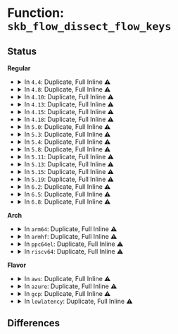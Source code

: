 # Function: <code>skb_flow_dissect_flow_keys</code>

## Status
<b>Regular</b>
<ul>
<li>
<details>
<summary>In <code>4.4</code>: Duplicate, Full Inline ⚠️</summary>

**Collision:** Static Duplication

**Inline:** Full

**Transformation:** False

**Instances:**

```
In drivers/net/tun.c (ffffffff815eec18)
Location: include/linux/skbuff.h:1015
Inline: True
```
```
In net/core/flow_dissector.c (ffffffff817126fb)
Location: include/linux/skbuff.h:1015
Inline: True
Inline callers:
  - net/core/flow_dissector.c:__skb_get_hash
  - net/core/flow_dissector.c:skb_get_hash_perturb
  - net/core/flow_dissector.c:skb_get_poff
```
```
In net/packet/af_packet.c (ffffffff8181734c)
Location: include/linux/skbuff.h:1015
Inline: True
Inline callers:
  - net/packet/af_packet.c:tpacket_snd
  - net/packet/af_packet.c:packet_sendmsg_spkt
```
</details>
</li>
<li>
<details>
<summary>In <code>4.8</code>: Duplicate, Full Inline ⚠️</summary>

**Collision:** Static Duplication

**Inline:** Full

**Transformation:** False

**Instances:**

```
In drivers/net/tun.c (ffffffff8164d808)
Location: include/linux/skbuff.h:1113
Inline: True
```
```
In net/core/flow_dissector.c (ffffffff8177a946)
Location: include/linux/skbuff.h:1113
Inline: True
Inline callers:
  - net/core/flow_dissector.c:skb_get_poff
  - net/core/flow_dissector.c:skb_get_hash_perturb
  - net/core/flow_dissector.c:__skb_get_hash
```
```
In net/packet/af_packet.c (ffffffff81879f3d)
Location: include/linux/skbuff.h:1113
Inline: True
Inline callers:
  - net/packet/af_packet.c:packet_sendmsg
  - net/packet/af_packet.c:tpacket_snd
  - net/packet/af_packet.c:packet_sendmsg_spkt
```
</details>
</li>
<li>
<details>
<summary>In <code>4.10</code>: Duplicate, Full Inline ⚠️</summary>

**Collision:** Static Duplication

**Inline:** Full

**Transformation:** False

**Instances:**

```
In drivers/net/tun.c (ffffffff8167f50c)
Location: include/linux/skbuff.h:1128
Inline: True
```
```
In net/core/flow_dissector.c (ffffffff817a7f36)
Location: include/linux/skbuff.h:1128
Inline: True
Inline callers:
  - net/core/flow_dissector.c:skb_get_poff
  - net/core/flow_dissector.c:skb_get_hash_perturb
  - net/core/flow_dissector.c:__skb_get_hash
```
```
In net/packet/af_packet.c (ffffffff818ae70f)
Location: include/linux/skbuff.h:1128
Inline: True
Inline callers:
  - net/packet/af_packet.c:packet_sendmsg
  - net/packet/af_packet.c:tpacket_snd
  - net/packet/af_packet.c:packet_sendmsg_spkt
```
</details>
</li>
<li>
<details>
<summary>In <code>4.13</code>: Duplicate, Full Inline ⚠️</summary>

**Collision:** Static Duplication

**Inline:** Full

**Transformation:** False

**Instances:**

```
In drivers/net/tun.c (ffffffff81694747)
Location: include/linux/skbuff.h:1121
Inline: True
```
```
In net/core/flow_dissector.c (ffffffff817c6556)
Location: include/linux/skbuff.h:1121
Inline: True
Inline callers:
  - net/core/flow_dissector.c:skb_get_poff
  - net/core/flow_dissector.c:skb_get_hash_perturb
  - net/core/flow_dissector.c:__skb_get_hash
```
```
In net/ipv4/route.c (ffffffff8180fc9e)
Location: include/linux/skbuff.h:1121
Inline: True
Inline callers:
  - net/ipv4/route.c:fib_multipath_hash
```
```
In net/packet/af_packet.c (ffffffff818d5047)
Location: include/linux/skbuff.h:1121
Inline: True
Inline callers:
  - net/packet/af_packet.c:packet_sendmsg
  - net/packet/af_packet.c:tpacket_snd
  - net/packet/af_packet.c:packet_sendmsg_spkt
```
</details>
</li>
<li>
<details>
<summary>In <code>4.15</code>: Duplicate, Full Inline ⚠️</summary>

**Collision:** Static Duplication

**Inline:** Full

**Transformation:** False

**Instances:**

```
In drivers/net/tun.c (ffffffff816fe7b7)
Location: include/linux/skbuff.h:1195
Inline: True
```
```
In net/core/flow_dissector.c (ffffffff81840156)
Location: include/linux/skbuff.h:1195
Inline: True
Inline callers:
  - net/core/flow_dissector.c:skb_get_poff
  - net/core/flow_dissector.c:skb_get_hash_perturb
  - net/core/flow_dissector.c:__skb_get_hash
```
```
In net/ipv4/route.c (ffffffff8188f1ce)
Location: include/linux/skbuff.h:1195
Inline: True
Inline callers:
  - net/ipv4/route.c:fib_multipath_hash
```
```
In net/packet/af_packet.c (ffffffff81959ad0)
Location: include/linux/skbuff.h:1195
Inline: True
Inline callers:
  - net/packet/af_packet.c:packet_sendmsg
  - net/packet/af_packet.c:tpacket_snd
  - net/packet/af_packet.c:packet_sendmsg_spkt
```
</details>
</li>
<li>
<details>
<summary>In <code>4.18</code>: Duplicate, Full Inline ⚠️</summary>

**Collision:** Static Duplication

**Inline:** Full

**Transformation:** False

**Instances:**

```
In net/core/flow_dissector.c (ffffffff8188a37a)
Location: include/linux/skbuff.h:1200
Inline: True
Inline callers:
  - net/core/flow_dissector.c:skb_get_hash_perturb
  - net/core/flow_dissector.c:__skb_get_hash
```
```
In net/ipv4/route.c (ffffffff818e4bfc)
Location: include/linux/skbuff.h:1200
Inline: True
Inline callers:
  - net/ipv4/route.c:ip_route_input_slow
  - net/ipv4/route.c:fib_multipath_hash
```
```
In net/ipv4/fib_frontend.c (ffffffff81931482)
Location: include/linux/skbuff.h:1200
Inline: True
Inline callers:
  - net/ipv4/fib_frontend.c:__fib_validate_source
```
```
In net/ipv6/route.c (ffffffff8197750b)
Location: include/linux/skbuff.h:1200
Inline: True
Inline callers:
  - net/ipv6/route.c:ip6_route_input
  - net/ipv6/route.c:rt6_multipath_hash
```
</details>
</li>
<li>
<details>
<summary>In <code>5.0</code>: Duplicate, Full Inline ⚠️</summary>

**Collision:** Static Duplication

**Inline:** Full

**Transformation:** False

**Instances:**

```
In net/core/flow_dissector.c (ffffffff818ab292)
Location: include/linux/skbuff.h:1238
Inline: True
Inline callers:
  - net/core/flow_dissector.c:skb_get_hash_perturb
  - net/core/flow_dissector.c:__skb_get_hash
```
```
In net/ipv4/route.c (ffffffff81911b21)
Location: include/linux/skbuff.h:1238
Inline: True
Inline callers:
  - net/ipv4/route.c:ip_route_input_slow
  - net/ipv4/route.c:fib_multipath_hash
```
```
In net/ipv4/fib_frontend.c (ffffffff81960da6)
Location: include/linux/skbuff.h:1238
Inline: True
Inline callers:
  - net/ipv4/fib_frontend.c:__fib_validate_source
```
```
In net/ipv6/route.c (ffffffff819ad135)
Location: include/linux/skbuff.h:1238
Inline: True
Inline callers:
  - net/ipv6/route.c:ip6_route_input
  - net/ipv6/route.c:rt6_multipath_hash
```
</details>
</li>
<li>
<details>
<summary>In <code>5.3</code>: Duplicate, Full Inline ⚠️</summary>

**Collision:** Static Duplication

**Inline:** Full

**Transformation:** False

**Instances:**

```
In net/core/flow_dissector.c (ffffffff818f6bf3)
Location: include/linux/skbuff.h:1303
Inline: True
Inline callers:
  - net/core/flow_dissector.c:skb_get_hash_perturb
  - net/core/flow_dissector.c:__skb_get_hash
```
```
In net/ipv4/route.c (ffffffff8197427c)
Location: include/linux/skbuff.h:1303
Inline: True
Inline callers:
  - net/ipv4/route.c:ip_route_input_slow
  - net/ipv4/route.c:fib_multipath_hash
  - net/ipv4/route.c:fib_multipath_hash
```
```
In net/ipv4/fib_frontend.c (ffffffff819c57ee)
Location: include/linux/skbuff.h:1303
Inline: True
Inline callers:
  - net/ipv4/fib_frontend.c:__fib_validate_source
```
```
In net/ipv6/route.c (ffffffff81a1a2a0)
Location: include/linux/skbuff.h:1303
Inline: True
Inline callers:
  - net/ipv6/route.c:ip6_route_input
  - net/ipv6/route.c:rt6_multipath_hash
  - net/ipv6/route.c:rt6_multipath_hash
```
</details>
</li>
<li>
<details>
<summary>In <code>5.4</code>: Duplicate, Full Inline ⚠️</summary>

**Collision:** Static Duplication

**Inline:** Full

**Transformation:** False

**Instances:**

```
In net/core/flow_dissector.c (ffffffff81928a53)
Location: include/linux/skbuff.h:1299
Inline: True
Inline callers:
  - net/core/flow_dissector.c:skb_get_hash_perturb
  - net/core/flow_dissector.c:__skb_get_hash
```
```
In net/ipv4/route.c (ffffffff819aac9c)
Location: include/linux/skbuff.h:1299
Inline: True
Inline callers:
  - net/ipv4/route.c:ip_route_input_slow
  - net/ipv4/route.c:fib_multipath_hash
  - net/ipv4/route.c:fib_multipath_hash
```
```
In net/ipv4/fib_frontend.c (ffffffff819fc38e)
Location: include/linux/skbuff.h:1299
Inline: True
Inline callers:
  - net/ipv4/fib_frontend.c:__fib_validate_source
```
```
In net/ipv6/route.c (ffffffff81a50f10)
Location: include/linux/skbuff.h:1299
Inline: True
Inline callers:
  - net/ipv6/route.c:ip6_route_input
  - net/ipv6/route.c:rt6_multipath_hash
  - net/ipv6/route.c:rt6_multipath_hash
```
</details>
</li>
<li>
<details>
<summary>In <code>5.8</code>: Duplicate, Full Inline ⚠️</summary>

**Collision:** Static Duplication

**Inline:** Full

**Transformation:** False

**Instances:**

```
In net/core/flow_dissector.c (ffffffff819fcab2)
Location: include/linux/skbuff.h:1305
Inline: True
Inline callers:
  - net/core/flow_dissector.c:skb_get_hash_perturb
  - net/core/flow_dissector.c:__skb_get_hash
```
```
In net/ipv4/route.c (ffffffff81a94fe8)
Location: include/linux/skbuff.h:1305
Inline: True
Inline callers:
  - net/ipv4/route.c:ip_route_input_slow
  - net/ipv4/route.c:fib_multipath_hash
  - net/ipv4/route.c:fib_multipath_hash
```
```
In net/ipv4/fib_frontend.c (ffffffff81aea58e)
Location: include/linux/skbuff.h:1305
Inline: True
Inline callers:
  - net/ipv4/fib_frontend.c:__fib_validate_source
```
```
In net/ipv6/route.c (ffffffff81b48590)
Location: include/linux/skbuff.h:1305
Inline: True
Inline callers:
  - net/ipv6/route.c:ip6_route_input
  - net/ipv6/route.c:rt6_multipath_hash
  - net/ipv6/route.c:rt6_multipath_hash
```
</details>
</li>
<li>
<details>
<summary>In <code>5.11</code>: Duplicate, Full Inline ⚠️</summary>

**Collision:** Static Duplication

**Inline:** Full

**Transformation:** False

**Instances:**

```
In net/core/flow_dissector.c (ffffffff819fc6f2)
Location: include/linux/skbuff.h:1322
Inline: True
Inline callers:
  - net/core/flow_dissector.c:skb_get_hash_perturb
  - net/core/flow_dissector.c:__skb_get_hash
```
```
In net/ipv4/route.c (ffffffff81a9efe8)
Location: include/linux/skbuff.h:1322
Inline: True
Inline callers:
  - net/ipv4/route.c:ip_route_input_slow
  - net/ipv4/route.c:fib_multipath_hash
  - net/ipv4/route.c:fib_multipath_hash
```
```
In net/ipv4/fib_frontend.c (ffffffff81af7404)
Location: include/linux/skbuff.h:1322
Inline: True
Inline callers:
  - net/ipv4/fib_frontend.c:__fib_validate_source
```
```
In net/ipv6/route.c (ffffffff81b57170)
Location: include/linux/skbuff.h:1322
Inline: True
Inline callers:
  - net/ipv6/route.c:ip6_route_input
  - net/ipv6/route.c:rt6_multipath_hash
  - net/ipv6/route.c:rt6_multipath_hash
```
</details>
</li>
<li>
<details>
<summary>In <code>5.13</code>: Duplicate, Full Inline ⚠️</summary>

**Collision:** Static Duplication

**Inline:** Full

**Transformation:** False

**Instances:**

```
In net/core/flow_dissector.c (ffffffff819e2f72)
Location: include/linux/skbuff.h:1329
Inline: True
Inline callers:
  - net/core/flow_dissector.c:skb_get_hash_perturb
  - net/core/flow_dissector.c:__skb_get_hash
```
```
In net/ipv4/route.c (ffffffff81a89f5c)
Location: include/linux/skbuff.h:1329
Inline: True
Inline callers:
  - net/ipv4/route.c:ip_route_input_slow
  - net/ipv4/route.c:fib_multipath_hash
  - net/ipv4/route.c:fib_multipath_hash
```
```
In net/ipv4/fib_frontend.c (ffffffff81ae2b4a)
Location: include/linux/skbuff.h:1329
Inline: True
Inline callers:
  - net/ipv4/fib_frontend.c:__fib_validate_source
```
```
In net/ipv4/netfilter.c (ffffffff81b03cd9)
Location: include/linux/skbuff.h:1329
Inline: True
Inline callers:
  - net/ipv4/netfilter.c:ip_route_me_harder
```
```
In net/ipv6/route.c (ffffffff81b44d6d)
Location: include/linux/skbuff.h:1329
Inline: True
Inline callers:
  - net/ipv6/route.c:ip6_route_input
  - net/ipv6/route.c:rt6_multipath_hash
  - net/ipv6/route.c:rt6_multipath_hash
```
```
In net/ipv6/netfilter.c (ffffffff81b7773d)
Location: include/linux/skbuff.h:1329
Inline: True
Inline callers:
  - net/ipv6/netfilter.c:ip6_route_me_harder
```
</details>
</li>
<li>
<details>
<summary>In <code>5.15</code>: Duplicate, Full Inline ⚠️</summary>

**Collision:** Static Duplication

**Inline:** Full

**Transformation:** False

**Instances:**

```
In net/core/flow_dissector.c (ffffffff81a93627)
Location: include/linux/skbuff.h:1342
Inline: True
Inline callers:
  - net/core/flow_dissector.c:skb_get_hash_perturb
  - net/core/flow_dissector.c:__skb_get_hash
```
```
In net/ipv4/route.c (ffffffff81b44dec)
Location: include/linux/skbuff.h:1342
Inline: True
Inline callers:
  - net/ipv4/route.c:ip_route_input_slow
  - net/ipv4/route.c:fib_multipath_hash
  - net/ipv4/route.c:fib_multipath_hash
  - net/ipv4/route.c:fib_multipath_hash
  - net/ipv4/route.c:fib_multipath_hash
```
```
In net/ipv4/fib_frontend.c (ffffffff81ba23e8)
Location: include/linux/skbuff.h:1342
Inline: True
Inline callers:
  - net/ipv4/fib_frontend.c:__fib_validate_source
```
```
In net/ipv4/netfilter.c (ffffffff81bc5f89)
Location: include/linux/skbuff.h:1342
Inline: True
Inline callers:
  - net/ipv4/netfilter.c:ip_route_me_harder
```
```
In net/ipv6/route.c (ffffffff81c0be7d)
Location: include/linux/skbuff.h:1342
Inline: True
Inline callers:
  - net/ipv6/route.c:ip6_route_input
  - net/ipv6/route.c:rt6_multipath_hash
  - net/ipv6/route.c:rt6_multipath_hash
  - net/ipv6/route.c:rt6_multipath_hash
  - net/ipv6/route.c:rt6_multipath_hash
```
```
In net/ipv6/netfilter.c (ffffffff81c4220e)
Location: include/linux/skbuff.h:1342
Inline: True
Inline callers:
  - net/ipv6/netfilter.c:ip6_route_me_harder
```
</details>
</li>
<li>
<details>
<summary>In <code>5.19</code>: Duplicate, Full Inline ⚠️</summary>

**Collision:** Static Duplication

**Inline:** Full

**Transformation:** False

**Instances:**

```
In net/core/flow_dissector.c (ffffffff81c09827)
Location: include/linux/skbuff.h:1649
Inline: True
Inline callers:
  - net/core/flow_dissector.c:skb_get_hash_perturb
  - net/core/flow_dissector.c:__skb_get_hash
```
```
In net/ipv4/route.c (ffffffff81cd1ada)
Location: include/linux/skbuff.h:1649
Inline: True
Inline callers:
  - net/ipv4/route.c:ip_route_input_slow
  - net/ipv4/route.c:fib_multipath_hash
  - net/ipv4/route.c:fib_multipath_hash
  - net/ipv4/route.c:fib_multipath_hash
  - net/ipv4/route.c:fib_multipath_hash
```
```
In net/ipv4/fib_frontend.c (ffffffff81d34a10)
Location: include/linux/skbuff.h:1649
Inline: True
Inline callers:
  - net/ipv4/fib_frontend.c:__fib_validate_source
```
```
In net/ipv4/netfilter.c (ffffffff81d5b2b8)
Location: include/linux/skbuff.h:1649
Inline: True
Inline callers:
  - net/ipv4/netfilter.c:ip_route_me_harder
```
```
In net/ipv6/route.c (ffffffff81da6d1b)
Location: include/linux/skbuff.h:1649
Inline: True
Inline callers:
  - net/ipv6/route.c:ip6_route_input
  - net/ipv6/route.c:rt6_multipath_hash
  - net/ipv6/route.c:rt6_multipath_hash
  - net/ipv6/route.c:rt6_multipath_hash
  - net/ipv6/route.c:rt6_multipath_hash
```
```
In net/ipv6/netfilter.c (ffffffff81de0c14)
Location: include/linux/skbuff.h:1649
Inline: True
Inline callers:
  - net/ipv6/netfilter.c:ip6_route_me_harder
```
</details>
</li>
<li>
<details>
<summary>In <code>6.2</code>: Duplicate, Full Inline ⚠️</summary>

**Collision:** Static Duplication

**Inline:** Full

**Transformation:** False

**Instances:**

```
In net/core/flow_dissector.c (ffffffff81db9597)
Location: include/linux/skbuff.h:1493
Inline: True
Inline callers:
  - net/core/flow_dissector.c:skb_get_hash_perturb
  - net/core/flow_dissector.c:__skb_get_hash
```
```
In net/ipv4/route.c (ffffffff81e92019)
Location: include/linux/skbuff.h:1493
Inline: True
Inline callers:
  - net/ipv4/route.c:ip_route_input_slow
  - net/ipv4/route.c:fib_multipath_hash
  - net/ipv4/route.c:fib_multipath_hash
  - net/ipv4/route.c:fib_multipath_hash
  - net/ipv4/route.c:fib_multipath_hash
```
```
In net/ipv4/fib_frontend.c (ffffffff81efcf0e)
Location: include/linux/skbuff.h:1493
Inline: True
Inline callers:
  - net/ipv4/fib_frontend.c:__fib_validate_source
```
```
In net/ipv4/netfilter.c (ffffffff81f25748)
Location: include/linux/skbuff.h:1493
Inline: True
Inline callers:
  - net/ipv4/netfilter.c:ip_route_me_harder
```
```
In net/ipv6/route.c (ffffffff81f762eb)
Location: include/linux/skbuff.h:1493
Inline: True
Inline callers:
  - net/ipv6/route.c:ip6_route_input
  - net/ipv6/route.c:rt6_multipath_hash
  - net/ipv6/route.c:rt6_multipath_hash
  - net/ipv6/route.c:rt6_multipath_hash
  - net/ipv6/route.c:rt6_multipath_hash
```
```
In net/ipv6/netfilter.c (ffffffff81fb3054)
Location: include/linux/skbuff.h:1493
Inline: True
Inline callers:
  - net/ipv6/netfilter.c:ip6_route_me_harder
```
</details>
</li>
<li>
<details>
<summary>In <code>6.5</code>: Duplicate, Full Inline ⚠️</summary>

**Collision:** Static Duplication

**Inline:** Full

**Transformation:** False

**Instances:**

```
In net/core/flow_dissector.c (ffffffff81e29c17)
Location: include/linux/skbuff.h:1512
Inline: True
Inline callers:
  - net/core/flow_dissector.c:skb_get_hash_perturb
  - net/core/flow_dissector.c:__skb_get_hash
```
```
In net/ipv4/route.c (ffffffff81ef07a0)
Location: include/linux/skbuff.h:1512
Inline: True
Inline callers:
  - net/ipv4/route.c:ip_route_input_slow
  - net/ipv4/route.c:fib_multipath_hash
  - net/ipv4/route.c:fib_multipath_hash
  - net/ipv4/route.c:fib_multipath_hash
  - net/ipv4/route.c:fib_multipath_hash
```
```
In net/ipv4/fib_frontend.c (ffffffff81f5c94e)
Location: include/linux/skbuff.h:1512
Inline: True
Inline callers:
  - net/ipv4/fib_frontend.c:__fib_validate_source
```
```
In net/ipv4/netfilter.c (ffffffff81f852d8)
Location: include/linux/skbuff.h:1512
Inline: True
Inline callers:
  - net/ipv4/netfilter.c:ip_route_me_harder
```
```
In net/ipv6/route.c (ffffffff81fd6381)
Location: include/linux/skbuff.h:1512
Inline: True
Inline callers:
  - net/ipv6/route.c:ip6_route_input
  - net/ipv6/route.c:rt6_multipath_hash
  - net/ipv6/route.c:rt6_multipath_hash
  - net/ipv6/route.c:rt6_multipath_hash
  - net/ipv6/route.c:rt6_multipath_hash
```
```
In net/ipv6/netfilter.c (ffffffff82013744)
Location: include/linux/skbuff.h:1512
Inline: True
Inline callers:
  - net/ipv6/netfilter.c:ip6_route_me_harder
```
</details>
</li>
<li>
<details>
<summary>In <code>6.8</code>: Duplicate, Full Inline ⚠️</summary>

**Collision:** Static Duplication

**Inline:** Full

**Transformation:** False

**Instances:**

```
In net/core/flow_dissector.c (ffffffff81ee7c87)
Location: include/linux/skbuff.h:1519
Inline: True
Inline callers:
  - net/core/flow_dissector.c:skb_get_hash_perturb
  - net/core/flow_dissector.c:__skb_get_hash
```
```
In net/ipv4/route.c (ffffffff81fb4602)
Location: include/linux/skbuff.h:1519
Inline: True
Inline callers:
  - net/ipv4/route.c:fib_multipath_hash
  - net/ipv4/route.c:fib_multipath_hash
  - net/ipv4/route.c:fib_multipath_hash
  - net/ipv4/route.c:fib_multipath_hash
```
```
In net/ipv6/route.c (ffffffff820a2aaf)
Location: include/linux/skbuff.h:1519
Inline: True
Inline callers:
  - net/ipv6/route.c:rt6_multipath_hash
  - net/ipv6/route.c:rt6_multipath_hash
  - net/ipv6/route.c:rt6_multipath_hash
  - net/ipv6/route.c:rt6_multipath_hash
```
</details>
</li>
</ul>
<b>Arch</b>
<ul>
<li>
<details>
<summary>In <code>arm64</code>: Duplicate, Full Inline ⚠️</summary>

**Collision:** Static Duplication

**Inline:** Full

**Transformation:** False

**Instances:**

```
In net/core/flow_dissector.c (ffff800010bc4d0c)
Location: include/linux/skbuff.h:1299
Inline: True
Inline callers:
  - net/core/flow_dissector.c:skb_get_hash_perturb
  - net/core/flow_dissector.c:__skb_get_hash
```
```
In net/ipv4/route.c (ffff800010c5af88)
Location: include/linux/skbuff.h:1299
Inline: True
Inline callers:
  - net/ipv4/route.c:ip_route_input_slow
  - net/ipv4/route.c:fib_multipath_hash
  - net/ipv4/route.c:fib_multipath_hash
```
```
In net/ipv4/fib_frontend.c (ffff800010cb46dc)
Location: include/linux/skbuff.h:1299
Inline: True
Inline callers:
  - net/ipv4/fib_frontend.c:__fib_validate_source
```
```
In net/ipv6/route.c (ffff800010d14e9c)
Location: include/linux/skbuff.h:1299
Inline: True
Inline callers:
  - net/ipv6/route.c:ip6_route_input
  - net/ipv6/route.c:rt6_multipath_hash
  - net/ipv6/route.c:rt6_multipath_hash
```
</details>
</li>
<li>
<details>
<summary>In <code>armhf</code>: Duplicate, Full Inline ⚠️</summary>

**Collision:** Static Duplication

**Inline:** Full

**Transformation:** False

**Instances:**

```
In net/core/flow_dissector.c (c0ce0330)
Location: include/linux/skbuff.h:1299
Inline: True
Inline callers:
  - net/core/flow_dissector.c:skb_get_hash_perturb
  - net/core/flow_dissector.c:__skb_get_hash
```
```
In net/ipv4/route.c (c0d6a4a4)
Location: include/linux/skbuff.h:1299
Inline: True
Inline callers:
  - net/ipv4/route.c:ip_route_input_slow
  - net/ipv4/route.c:fib_multipath_hash
  - net/ipv4/route.c:fib_multipath_hash
```
```
In net/ipv4/fib_frontend.c (c0dbfafc)
Location: include/linux/skbuff.h:1299
Inline: True
Inline callers:
  - net/ipv4/fib_frontend.c:__fib_validate_source
```
```
In net/ipv6/route.c (c0e1ab08)
Location: include/linux/skbuff.h:1299
Inline: True
Inline callers:
  - net/ipv6/route.c:ip6_route_input
  - net/ipv6/route.c:rt6_multipath_hash
  - net/ipv6/route.c:rt6_multipath_hash
```
</details>
</li>
<li>
<details>
<summary>In <code>ppc64el</code>: Duplicate, Full Inline ⚠️</summary>

**Collision:** Static Duplication

**Inline:** Full

**Transformation:** False

**Instances:**

```
In net/core/flow_dissector.c (c000000000c9f51c)
Location: include/linux/skbuff.h:1299
Inline: True
Inline callers:
  - net/core/flow_dissector.c:skb_get_hash_perturb
  - net/core/flow_dissector.c:__skb_get_hash
```
```
In net/ipv4/route.c (c000000000d5cd20)
Location: include/linux/skbuff.h:1299
Inline: True
Inline callers:
  - net/ipv4/route.c:ip_route_input_slow
  - net/ipv4/route.c:fib_multipath_hash
  - net/ipv4/route.c:fib_multipath_hash
```
```
In net/ipv4/fib_frontend.c (c000000000dcb724)
Location: include/linux/skbuff.h:1299
Inline: True
Inline callers:
  - net/ipv4/fib_frontend.c:__fib_validate_source
```
```
In net/ipv6/route.c (c000000000e41d20)
Location: include/linux/skbuff.h:1299
Inline: True
Inline callers:
  - net/ipv6/route.c:ip6_route_input
  - net/ipv6/route.c:rt6_multipath_hash
  - net/ipv6/route.c:rt6_multipath_hash
```
</details>
</li>
<li>
<details>
<summary>In <code>riscv64</code>: Duplicate, Full Inline ⚠️</summary>

**Collision:** Static Duplication

**Inline:** Full

**Transformation:** False

**Instances:**

```
In net/core/flow_dissector.c (ffffffe0007517ba)
Location: include/linux/skbuff.h:1299
Inline: True
Inline callers:
  - net/core/flow_dissector.c:skb_get_hash_perturb
  - net/core/flow_dissector.c:__skb_get_hash
```
```
In net/ipv4/route.c (ffffffe0007c4348)
Location: include/linux/skbuff.h:1299
Inline: True
Inline callers:
  - net/ipv4/route.c:ip_route_input_slow
  - net/ipv4/route.c:fib_multipath_hash
  - net/ipv4/route.c:fib_multipath_hash
```
```
In net/ipv4/fib_frontend.c (ffffffe00080c39e)
Location: include/linux/skbuff.h:1299
Inline: True
Inline callers:
  - net/ipv4/fib_frontend.c:__fib_validate_source
```
```
In net/ipv6/route.c (ffffffe00085a5ee)
Location: include/linux/skbuff.h:1299
Inline: True
Inline callers:
  - net/ipv6/route.c:ip6_route_input
  - net/ipv6/route.c:rt6_multipath_hash
  - net/ipv6/route.c:rt6_multipath_hash
```
</details>
</li>
</ul>
<b>Flavor</b>
<ul>
<li>
<details>
<summary>In <code>aws</code>: Duplicate, Full Inline ⚠️</summary>

**Collision:** Static Duplication

**Inline:** Full

**Transformation:** False

**Instances:**

```
In net/core/flow_dissector.c (ffffffff818c8a53)
Location: include/linux/skbuff.h:1299
Inline: True
Inline callers:
  - net/core/flow_dissector.c:skb_get_hash_perturb
  - net/core/flow_dissector.c:__skb_get_hash
```
```
In net/ipv4/route.c (ffffffff8194ab0c)
Location: include/linux/skbuff.h:1299
Inline: True
Inline callers:
  - net/ipv4/route.c:ip_route_input_slow
  - net/ipv4/route.c:fib_multipath_hash
  - net/ipv4/route.c:fib_multipath_hash
```
```
In net/ipv4/fib_frontend.c (ffffffff8199c12e)
Location: include/linux/skbuff.h:1299
Inline: True
Inline callers:
  - net/ipv4/fib_frontend.c:__fib_validate_source
```
```
In net/ipv6/route.c (ffffffff819f05a0)
Location: include/linux/skbuff.h:1299
Inline: True
Inline callers:
  - net/ipv6/route.c:ip6_route_input
  - net/ipv6/route.c:rt6_multipath_hash
  - net/ipv6/route.c:rt6_multipath_hash
```
</details>
</li>
<li>
<details>
<summary>In <code>azure</code>: Duplicate, Full Inline ⚠️</summary>

**Collision:** Static Duplication

**Inline:** Full

**Transformation:** False

**Instances:**

```
In net/core/flow_dissector.c (ffffffff81882993)
Location: include/linux/skbuff.h:1299
Inline: True
Inline callers:
  - net/core/flow_dissector.c:skb_get_hash_perturb
  - net/core/flow_dissector.c:__skb_get_hash
```
```
In net/ipv4/route.c (ffffffff819045fc)
Location: include/linux/skbuff.h:1299
Inline: True
Inline callers:
  - net/ipv4/route.c:ip_route_input_slow
  - net/ipv4/route.c:fib_multipath_hash
  - net/ipv4/route.c:fib_multipath_hash
```
```
In net/ipv4/fib_frontend.c (ffffffff81955bee)
Location: include/linux/skbuff.h:1299
Inline: True
Inline callers:
  - net/ipv4/fib_frontend.c:__fib_validate_source
```
```
In net/ipv6/route.c (ffffffff819ad360)
Location: include/linux/skbuff.h:1299
Inline: True
Inline callers:
  - net/ipv6/route.c:ip6_route_input
  - net/ipv6/route.c:rt6_multipath_hash
  - net/ipv6/route.c:rt6_multipath_hash
```
</details>
</li>
<li>
<details>
<summary>In <code>gcp</code>: Duplicate, Full Inline ⚠️</summary>

**Collision:** Static Duplication

**Inline:** Full

**Transformation:** False

**Instances:**

```
In net/core/flow_dissector.c (ffffffff81919a53)
Location: include/linux/skbuff.h:1299
Inline: True
Inline callers:
  - net/core/flow_dissector.c:skb_get_hash_perturb
  - net/core/flow_dissector.c:__skb_get_hash
```
```
In net/ipv4/route.c (ffffffff819b52dc)
Location: include/linux/skbuff.h:1299
Inline: True
Inline callers:
  - net/ipv4/route.c:ip_route_input_slow
  - net/ipv4/route.c:fib_multipath_hash
  - net/ipv4/route.c:fib_multipath_hash
```
```
In net/ipv4/fib_frontend.c (ffffffff81a069ce)
Location: include/linux/skbuff.h:1299
Inline: True
Inline callers:
  - net/ipv4/fib_frontend.c:__fib_validate_source
```
```
In net/ipv6/route.c (ffffffff81a5b020)
Location: include/linux/skbuff.h:1299
Inline: True
Inline callers:
  - net/ipv6/route.c:ip6_route_input
  - net/ipv6/route.c:rt6_multipath_hash
  - net/ipv6/route.c:rt6_multipath_hash
```
</details>
</li>
<li>
<details>
<summary>In <code>lowlatency</code>: Duplicate, Full Inline ⚠️</summary>

**Collision:** Static Duplication

**Inline:** Full

**Transformation:** False

**Instances:**

```
In net/core/flow_dissector.c (ffffffff8193ac93)
Location: include/linux/skbuff.h:1299
Inline: True
Inline callers:
  - net/core/flow_dissector.c:skb_get_hash_perturb
  - net/core/flow_dissector.c:__skb_get_hash
```
```
In net/ipv4/route.c (ffffffff819be9ed)
Location: include/linux/skbuff.h:1299
Inline: True
Inline callers:
  - net/ipv4/route.c:ip_route_input_slow
  - net/ipv4/route.c:fib_multipath_hash
  - net/ipv4/route.c:fib_multipath_hash
```
```
In net/ipv4/fib_frontend.c (ffffffff81a11069)
Location: include/linux/skbuff.h:1299
Inline: True
Inline callers:
  - net/ipv4/fib_frontend.c:__fib_validate_source
```
```
In net/ipv6/route.c (ffffffff81a67300)
Location: include/linux/skbuff.h:1299
Inline: True
Inline callers:
  - net/ipv6/route.c:ip6_route_input
  - net/ipv6/route.c:rt6_multipath_hash
  - net/ipv6/route.c:rt6_multipath_hash
```
</details>
</li>
</ul>

## Differences
